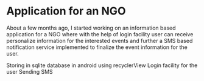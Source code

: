 # Application for an NGO

About a few months ago, I started working on an information based application for a NGO where with the help of login facility user can receive personalize information for the interested events and further a SMS based notification service implemented to finalize the event information for the user. 


Storing in sqlite database in android
using recyclerView 
Login facility for the user
Sending SMS
